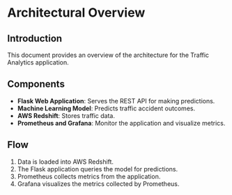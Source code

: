 # Architectural Overview

## Introduction

This document provides an overview of the architecture for the Traffic Analytics application.

## Components

- **Flask Web Application**: Serves the REST API for making predictions.
- **Machine Learning Model**: Predicts traffic accident outcomes.
- **AWS Redshift**: Stores traffic data.
- **Prometheus and Grafana**: Monitor the application and visualize metrics.

## Flow

1. Data is loaded into AWS Redshift.
2. The Flask application queries the model for predictions.
3. Prometheus collects metrics from the application.
4. Grafana visualizes the metrics collected by Prometheus.
